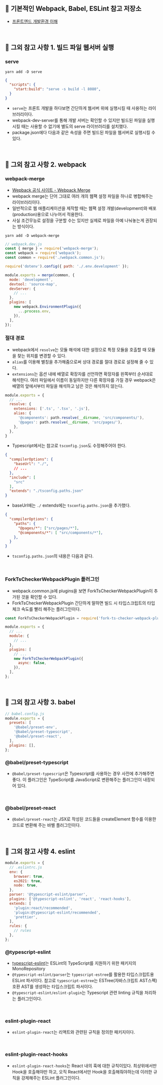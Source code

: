 ## 👀 기본적인 Webpack, Babel, ESLint 참고 저장소
- [프론트엔드 개발환경 이해](https://github.com/ssi02014/front_development_environment)

<br />

## 👀 그외 참고 사항 1. 빌드 파일 웹서버 실행
### serve
```
yarn add -D serve
```
```json
{
  "scripts": {
    "start:build": "serve -s build -l 8080",
  }
}
```
- `serve`는 프론트 개발을 하다보면 간단하게 웹서버 위에 실행시킬 때 사용하는 라이브러리이다.
- webpack-dev-server를 통해 개발 서버는 확인할 수 있지만 빌드된 파일을 실행시킬 때는 사용할 수 없기에 별도의 serve 라이브러리를 설치했다.
- package.json에다 다음과 같은 속성을 주면 빌드된 파일을 웹서버로 실행시킬 수 있다.

<br />

## 👀 그외 참고 사항 2. webpack
###  webpack-merge
- [Wepback 공식 사이트 - Webpack Merge](https://joshua1988.github.io/webpack-guide/advanced/webpack-merge.html)
- webpack merge는 단어 그대로 여러 개의 웹팩 설정 파일을 하나로 병합해주는 라이브러리이다.
- 일반적으로 웹 애플리케이션을 제작할 때는 웹팩 설정 개발(development)와 배포(production)용으로 나누어서 적용한다.
- 사실 조건무능로 설정을 구분할 수는 있지만 실제로 파일을 아예 나눠놓는게 권장되는 방식이다.

```
yarn add -D webpack-merge
```
```js
// webpack.dev.js
const { merge } = require('webpack-merge');
const webpack = require('webpack');
const common = require('./webpack.common.js');

require('dotenv').config({ path: './.env.development' });

module.exports = merge(common, {
  mode: 'development',
  devtool: 'source-map',
  devServer: {
    // ...
  },
  plugins: [
    new webpack.EnvironmentPlugin({
      ...process.env,
    }),
  ],
});

```

### 절대 경로
- webpack에서 `resolve`는 모듈 해석에 대한 설정으로 특정 모듈을 호출할 때 모듈을 찾는 위치를 변경할 수 있다.
- `alias`를 이용해 별칭을 추가해줌으로써 상대 경로를 절대 경로로 설정해 줄 수 있다.
- `extensions`는 옵션 내에 배열로 확장자를 선언하면 확장자를 왼쪽부터 순서대로 해석한다. 여러 파일에서 이름이 동일하지만 다른 확장자를 가질 경우 webpack은 배열의 앞에서부터 파일을 해석하고 남은 것은 해석하지 않는다.

```js
module.exports = {
  // ...
  resolve: {
    extensions: ['.ts', '.tsx', '.js'],
    alias: {
      '@components': path.resolve(__dirname, 'src/components/'),
      '@pages': path.resolve(__dirname, 'src/pages/'),
    },
  },
}
```

- Typescript에서는 참고로 `tsconfig.json`도 수정해주어야 한다.
```json
{
  "compilerOptions": {
    "baseUrl": "./",
    // ...
  },
  "include": [
    "src"
  ],
  "extends": "./tsconfig.paths.json"
}
```
- baseUrl에는 `./` extends에는 `tsconfig.paths.json`을 추가했다.

```json
{
  "compilerOptions": {
    "paths": { 
      "@pages/*": ["src/pages/*"],
      "@components/*": [ "src/components/*"],
    },
  }
}
```

- `tsconfig.paths.json`의 내용은 다음과 같다.

<br />

### ForkTsCheckerWebpackPlugin 플러그인
- webpack.common.js에 plugins을 보면 ForkTsCheckerWebpackPlugin이 추가된 것을 확인할 수 있다.
- ForkTsCheckerWebpackPlugin 간단하게 말하면 빌드 시 타입스크립트의 타입 체크 속도를 빨리 해주는 플러그인이다.

```js
const ForkTsCheckerWebpackPlugin = require('fork-ts-checker-webpack-plugin');

module.exports = {
  // ...
  module: {
    // ...
  },
  plugins: [
    // ...
    new ForkTsCheckerWebpackPlugin({
      async: false,
    }),
  ],
};
```

<br />

## 👀 그외 참고 사항 3. babel
```js
// babel.config.js
module.exports = {
  presets: [
    '@babel/preset-env',
    '@babel/preset-typescript',
    '@babel/preset-react',
  ],
  plugins: [],
};
```
### @babel/preset-typescript
- `@babel/preset-typescript`은 Typescript를 사용하는 경우 사전에 추가해주면 좋다. 이 플러그인은 TypeScript를 JavaScript로 변환해주는 플러그인이 내장되어 있다.

<br />

### @babel/preset-react
- `@babel/preset-react`는 JSX로 작성된 코드들을 createElement 함수를 이용한 코드로 변환해 주는 바벨 플러그인이다.


<br />

## 👀 그외 참고 사항 4. eslint
```js
module.exports = {
  // .eslintrc.js
  env: {
    browser: true,
    es2021: true,
    node: true,
  },
  parser: '@typescript-eslint/parser',
  plugins: ['@typescript-eslint', 'react', 'react-hooks'],
  extends: [
    'plugin:react/recommended',
    'plugin:@typescript-eslint/recommended',
    'prettier',
  ],
  rules: {
    // rules
  },
};
```
### @typescript-eslint
- [typescript-eslint](https://github.com/typescript-eslint/typescript-eslint)는 ESLint의 TypeScript를 지원하기 위한 패키지의 MonoRepository
- `@typescript-eslint/parser`는 `typescript-estree`를 활용한 타입스크립트용 ESLint 파서이다. 참고로 `typescript-estree`는 ESTree(자바스크립트 AST스펙) 호환 AST를 생성하는 타입스크립트 파서이다.
- `@typescript-eslint/eslint-plugin`는 Typescript 관련 linting 규칙을 처리하는 플러그인이다.

<br />

### eslint-plugin-react
- `eslint-plugin-react`는 리액트와 관련된 규칙을 정의한 패키지이다.

<br />

### eslint-plugin-react-hooks
- `eslint-plugin-react-hooks`는 React 내의 훅에 대한 규칙이있다. 최상위에서만 Hook을 호출해야만 하고, 오직 React에서만 Hook을 호출해줘야하는데 이러한 규칙을 강제해주는 ESLint 플러그인이다.

<br />
